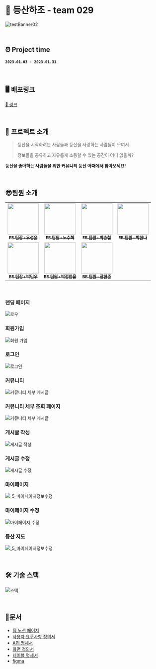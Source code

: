 # 🥇 등산하조 - team 029

![testBanner02](https://ifh.cc/g/pPZc2S.jpg)

<br>

## ⏰ Project time

#### `2023.01.03 - 2023.01.31`

<br>

## 🖥 배포링크
[🔗 링크](http://pre41-deploy-test.s3-website.ap-northeast-2.amazonaws.com/)

<br>

## 📑 프로젝트 소개

>  등산을 시작하려는 사람들과 등산을 사랑하는 사람들이 모여서 
>
>  정보들을 공유하고 자유롭게 소통할 수 있는 공간이 어디 없을까?

**등산을 좋아하는 사람들을 위한 커뮤니티 등산 어때에서 찾아보세요!**

<br>

## 😎팀원 소개
<!-- ALL-CONTRIBUTORS-LIST:START - Do not remove or modify this section -->
<!-- prettier-ignore-start -->
<!-- markdownlint-disable -->
<table>
  <tbody>
    <tr>
      <td align="center"><a href="https://github.com/sywoo0109"><img src="https://i.ibb.co/8xKS3y9/image.jpg" width="100px;" alt=""/><br /><sub><b>FE 팀장 : 우성윤</b></sub></a><br /></td>
      <td align="center"><a href="https://github.com/rohsuhyoek"><img src="https://i.ibb.co/zmXvt8F/Kakao-Talk-20230131-145632406-01.jpg"  width="100px;" alt=""/><br /><sub><b>FE 팀원 : 노수혁</b></sub></a><br /></td>
      <td align="center"><a href="https://github.com/DPDPO"><img src="https://i.ibb.co/c10wQR5/Kakao-Talk-20230131-145632406-04.jpg" width="100px;" alt=""/><br /><sub><b>FE 팀원 : 박승철</b></sub></a><br /></td>
      <td align="center"><a href="https://github.com/hannaax"><img src="https://i.ibb.co/CmTrFkw/Kakao-Talk-20230131-145632406-02.jpg" width="100px;" alt=""/><br /><sub><b>FE 팀원 : 박한나</b></sub></a><br /></td>
     <tr/>
      <td align="center"><a href="https://github.com/MWJOB"><img src="https://i.ibb.co/3TNsM0h/Kakao-Talk-20230131-145632406-03.jpg" width="100px;" alt=""/><br /><sub><b>BE 팀장 : 박민우</b></sub></a><br /></td>
      <td align="center"><a href="https://github.com/Hanul01"><img src="https://i.ibb.co/cYymR15/Kakao-Talk-20230131-145632406.jpg" width="100px;" alt=""/><br /><sub><b>BE 팀원 : 박정한울</b></sub></a><br /></td>
      <td align="center"><a href="https://github.com/tty0912"><img src="https://i.ibb.co/DYdWs8s/Kakao-Talk-20230131-150900367.jpg" width="100px;" alt=""/><br /><sub><b>BE 팀원 : 장현준</b></sub></a><br /></td>
    </tr>
  </tbody>
</table>

<br>



### 랜딩 페이지
![로우](https://user-images.githubusercontent.com/97446711/218148375-2298ae2f-e609-446e-8ffd-64dbf303065c.gif)



### 회원가입
![회원 가입 ](https://user-images.githubusercontent.com/97446711/218232624-599935c0-d660-45fb-b7f2-2f37162e186e.gif)


### 로그인
![로그인](https://user-images.githubusercontent.com/97446711/218232630-ddc895ae-606c-4493-bbd9-78ada2ab232d.gif)


### 커뮤니티
![커뮤니티 세부 게시글](https://user-images.githubusercontent.com/97446711/218232640-7893815f-e2ec-40e3-b6bc-70ea9dc1c8b1.gif)


### 커뮤니티 세부 조회 페이지
![커뮤니티 세부 게시글](https://user-images.githubusercontent.com/97446711/218232640-7893815f-e2ec-40e3-b6bc-70ea9dc1c8b1.gif)

### 게시글 작성

![게시글 작성](https://user-images.githubusercontent.com/97446711/218235643-adac884a-5a1b-43de-8079-f1a7450f1d63.gif)


### 게시글 수정 
![게시글 수정](https://user-images.githubusercontent.com/97446711/218235913-4f76b70b-2ada-479c-b0c5-1f10150e9b3c.gif)



### 마이페이지
![_5_마이페이지정보수정](https://ifh.cc/g/nc0Hhd.gif)

### 마이페이지 수정

![마이페이지 수정](https://user-images.githubusercontent.com/97446711/218232683-f2eb4603-f1bc-4bf7-980d-983bb4b9b17d.gif)


### 등산 지도 
![_5_마이페이지정보수정](https://ifh.cc/g/BR4jtD.gif)

<br>

## 🛠 기술 스택

![스택](https://user-images.githubusercontent.com/111442906/215719720-90602663-918a-4a39-9103-980f50d59890.png)

<br>

## 📑문서
 <ul>
   <li><a href="https://www.notion.so/codestates/06c06c7db75e4ecc9b0cbe08db5d940b" target='_blank'>팀 노션 페이지</a></li>
   <li><a href="https://docs.google.com/spreadsheets/d/1ZppFR4KfICokyxrVkfQbXsoXFQAcMq0WFfTPNUBOWwg/edit#gid=0" target='_blank'>사용자 요구사항 정의서</a></li>
   <li><a href="https://documenter.getpostman.com/view/23682011/2s8ZDa2MYg" target='_blank'>API 명세서</a></li>
  <li><a href="https://docs.google.com/presentation/d/17WFJV_vw8L1AiPvVkbu5MXBu9LztfyQL7DiH6AhwnNw/edit#slide=id.g1c8f20fffb8_0_1" target='_blank'>화면 정의서</a></li>
  <li><a href="https://docs.google.com/spreadsheets/d/14zcB7qL8oZpVOleOv8aI_WeolJv1qjxlMvBykPYiotg/edit" target='_blank'>테이블 명세서</a></li>
  <li><a href="https://www.figma.com/file/C2xztR0ih0KaEWABcSXM7X/%EB%93%B1%EC%82%B0%ED%95%98%EC%A1%B0?node-id=0%3A1&t=3PPUxVAxjNdLcUZs-0" target='_blank'>figma</a></li>
 </ul>
 
<br>
